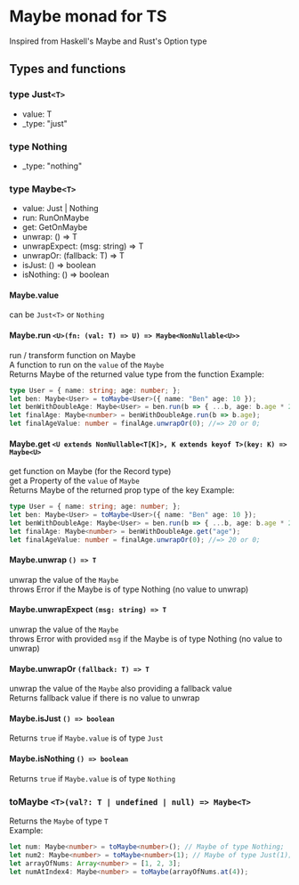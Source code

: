 # Maybe monad for TS
Inspired from Haskell's Maybe and Rust's Option type

## Types and functions
### type Just`<T>`
  - value: T
  - _type: "just"

### type Nothing
  - _type: "nothing"

### type Maybe`<T>`
  - value: Just<T> | Nothing
  - run: RunOnMaybe<T>
  - get: GetOnMaybe<T>
  - unwrap: () => T
  - unwrapExpect: (msg: string) => T
  - unwrapOr: (fallback: T) => T
  - isJust: () => boolean
  - isNothing: () => boolean

#### Maybe.value
can be `Just<T>` or `Nothing`

#### Maybe.run `<U>(fn: (val: T) => U) => Maybe<NonNullable<U>>`
run / transform function on Maybe  
A function to run on the `value` of the `Maybe`  
Returns Maybe of the returned value type from the function
Example:
```ts
type User = { name: string; age: number; };
let ben: Maybe<User> = toMaybe<User>({ name: "Ben" age: 10 });
let benWithDoubleAge: Maybe<User> = ben.run(b => { ...b, age: b.age * 2 });
let finalAge: Maybe<number> = benWithDoubleAge.run(b => b.age);
let finalAgeValue: number = finalAge.unwrapOr(0); //=> 20 or 0;
```

#### Maybe.get `<U extends NonNullable<T[K]>, K extends keyof T>(key: K) => Maybe<U>`
get function on Maybe (for the Record type)  
get a Property of the `value` of `Maybe`  
Returns Maybe of the returned prop type of the key
Example:
```ts
type User = { name: string; age: number; };
let ben: Maybe<User> = toMaybe<User>({ name: "Ben" age: 10 });
let benWithDoubleAge: Maybe<User> = ben.run(b => { ...b, age: b.age * 2 });
let finalAge: Maybe<number> = benWithDoubleAge.get("age");
let finalAgeValue: number = finalAge.unwrapOr(0); //=> 20 or 0;
```

#### Maybe.unwrap `() => T`
unwrap the value of the `Maybe`  
throws Error if the Maybe is of type Nothing (no value to unwrap)

#### Maybe.unwrapExpect `(msg: string) => T`
unwrap the value of the `Maybe`  
throws Error with provided `msg` if the Maybe is of type Nothing (no value to unwrap)

#### Maybe.unwrapOr `(fallback: T) => T`
unwrap the value of the `Maybe` also providing a fallback value  
Returns fallback value if there is no value to unwrap

#### Maybe.isJust `() => boolean`
Returns `true` if `Maybe.value` is of type `Just`

#### Maybe.isNothing `() => boolean`
Returns `true` if `Maybe.value` is of type `Nothing`

### toMaybe `<T>(val?: T | undefined | null) => Maybe<T>`
Returns the `Maybe` of type `T`  
Example: 
```ts
let num: Maybe<number> = toMaybe<number>(); // Maybe of type Nothing;
let num2: Maybe<number> = toMaybe<number>(1); // Maybe of type Just(1);
let arrayOfNums: Array<number> = [1, 2, 3];
let numAtIndex4: Maybe<number> = toMaybe(arrayOfNums.at(4));
```
